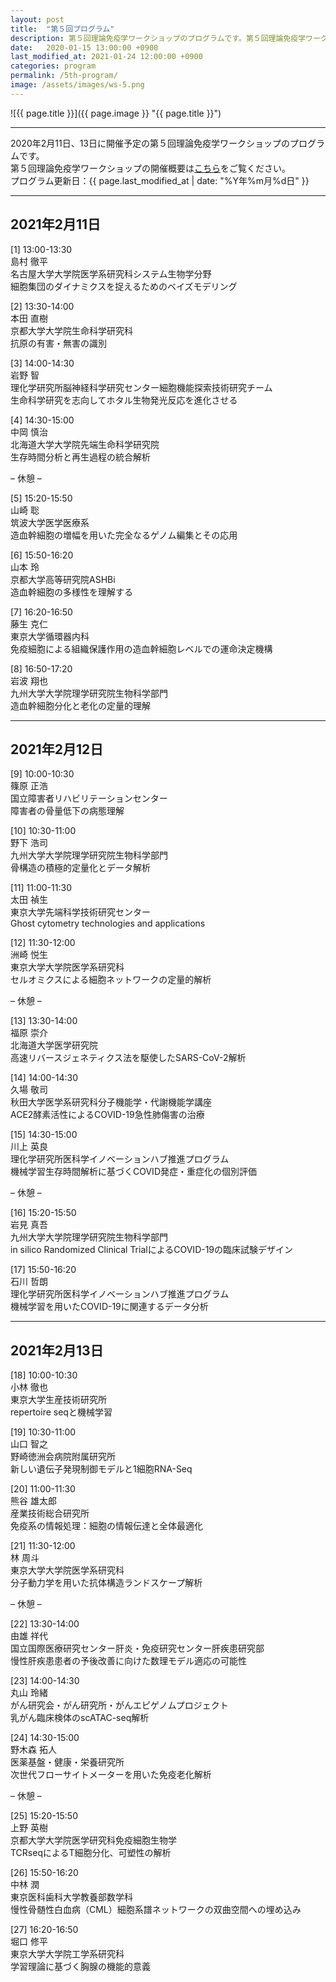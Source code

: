 ```yaml
---
layout: post
title:  "第５回プログラム"
description: 第５回理論免疫学ワークショップのプログラムです。第５回理論免疫学ワークショップの各講演の時間・講演者・講演タイトルを掲載しています。
date:   2020-01-15 13:00:00 +0900
last_modified_at: 2021-01-24 12:00:00 +0900
categories: program
permalink: /5th-program/
image: /assets/images/ws-5.png
---
```


![{{ page.title }}]({{ page.image }} "{{ page.title }}")

---

2020年2月11日、13日に開催予定の第５回理論免疫学ワークショップのプログラムです。  
第５回理論免疫学ワークショップの開催概要は[こちら](/5th-workshop)をご覧ください。  
プログラム更新日：{{ page.last_modified_at | date: "%Y年%m月%d日" }}

---

## 2021年2月11日

[1] 13:00-13:30  
島村 徹平  
名古屋大学大学院医学系研究科システム生物学分野  
細胞集団のダイナミクスを捉えるためのベイズモデリング

[2] 13:30-14:00  
本田 直樹  
京都大学大学院生命科学研究科  
抗原の有害・無害の識別

[3] 14:00-14:30  
岩野 智  
理化学研究所脳神経科学研究センター細胞機能探索技術研究チーム  
生命科学研究を志向してホタル生物発光反応を進化させる

[4] 14:30-15:00  
中岡 慎治  
北海道大学大学院先端生命科学研究院  
生存時間分析と再生過程の統合解析

– 休憩 –

[5] 15:20-15:50  
山崎 聡  
筑波大学医学医療系　  
造血幹細胞の増幅を用いた完全なるゲノム編集とその応用

[6] 15:50-16:20  
山本 玲  
京都大学高等研究院ASHBi  
造血幹細胞の多様性を理解する

[7] 16:20-16:50  
藤生 克仁  
東京大学循環器内科  
免疫細胞による組織保護作用の造血幹細胞レベルでの運命決定機構

[8] 16:50-17:20  
岩波 翔也  
九州大学大学院理学研究院生物科学部門  
造血幹細胞分化と老化の定量的理解


---

## 2021年2月12日

[9] 10:00-10:30  
篠原 正浩  
国立障害者リハビリテーションセンター  
障害者の骨量低下の病態理解

[10] 10:30-11:00  
野下 浩司  
九州大学大学院理学研究院生物科学部門  
骨構造の積極的定量化とデータ解析

[11] 11:00-11:30  
太田 禎生  
東京大学先端科学技術研究センター  
Ghost cytometry technologies and applications

[12] 11:30-12:00  
洲崎 悦生  
東京大学大学院医学系研究科  
セルオミクスによる細胞ネットワークの定量的解析

– 休憩 –

[13] 13:30-14:00  
福原 崇介  
北海道大学医学研究院  
高速リバースジェネティクス法を駆使したSARS-CoV-2解析

[14] 14:00-14:30  
久場 敬司  
秋田大学医学系研究科分子機能学・代謝機能学講座  
ACE2酵素活性によるCOVID-19急性肺傷害の治療

[15] 14:30-15:00  
川上 英良  
理化学研究所医科学イノベーションハブ推進プログラム  
機械学習生存時間解析に基づくCOVID発症・重症化の個別評価

– 休憩 –

[16] 15:20-15:50  
岩見 真吾  
九州大学大学院理学研究院生物科学部門  
in silico Randomized Clinical TrialによるCOVID-19の臨床試験デザイン

[17] 15:50-16:20  
石川 哲朗  
理化学研究所医科学イノベーションハブ推進プログラム  
機械学習を用いたCOVID-19に関連するデータ分析

---

## 2021年2月13日

[18] 10:00-10:30  
小林 徹也  
東京大学生産技術研究所  
repertoire seqと機械学習

[19] 10:30-11:00  
山口 智之  
野崎徳洲会病院附属研究所  
新しい遺伝子発現制御モデルと1細胞RNA-Seq

[20] 11:00-11:30  
熊谷 雄太郎  
産業技術総合研究所  
免疫系の情報処理：細胞の情報伝達と全体最適化

[21] 11:30-12:00  
林 周斗  
東京大学大学院医学系研究科  
分子動力学を用いた抗体構造ランドスケープ解析

– 休憩 –

[22] 13:30-14:00  
由雄 祥代  
国立国際医療研究センター肝炎・免疫研究センター肝疾患研究部  
慢性肝疾患患者の予後改善に向けた数理モデル適応の可能性

[23] 14:00-14:30  
丸山 玲緒  
がん研究会・がん研究所・がんエピゲノムプロジェクト  
乳がん臨床検体のscATAC-seq解析

[24] 14:30-15:00  
野木森 拓人  
医薬基盤・健康・栄養研究所  
次世代フローサイトメーターを用いた免疫老化解析

– 休憩 –

[25] 15:20-15:50  
上野 英樹  
京都大学大学院医学研究科免疫細胞生物学  
TCRseqによるT細胞分化、可塑性の解析

[26] 15:50-16:20  
中林 潤  
東京医科歯科大学教養部数学科  
慢性骨髄性白血病（CML）細胞系譜ネットワークの双曲空間への埋め込み

[27] 16:20-16:50  
堀口 修平  
東京大学大学院工学系研究科  
学習理論に基づく胸腺の機能的意義
